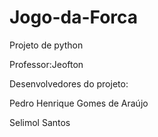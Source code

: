 # Jogo-da-Forca

Projeto de python

Professor:Jeofton

Desenvolvedores do projeto:

Pedro Henrique Gomes de Araújo

Selimol Santos
